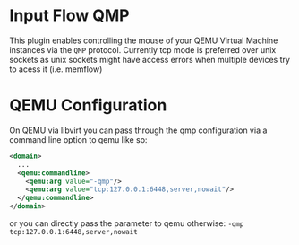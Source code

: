 # Input Flow QMP
This plugin enables controlling the mouse of your QEMU Virtual Machine instances via the `QMP` protocol. Currently tcp mode is preferred over unix sockets as unix sockets might have access errors when multiple devices try to acess it (i.e. memflow)

# QEMU Configuration
On QEMU via libvirt you can pass through the qmp configuration via a command line option to qemu like so:
```xml
<domain>
  ...
  <qemu:commandline>
    <qemu:arg value="-qmp"/>
    <qemu:arg value="tcp:127.0.0.1:6448,server,nowait"/>
  </qemu:commandline>
</domain>
```

or you can directly pass the parameter to qemu otherwise: `-qmp tcp:127.0.0.1:6448,server,nowait`


